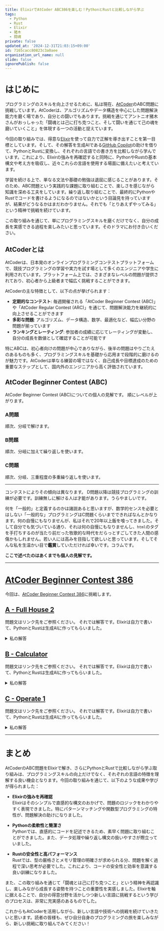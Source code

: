 ```yaml
---
title: ElixirでAtCoder ABC386を楽しむ！PythonとRustと比較しながら学ぶ
tags:
  - Python
  - Rust
  - Elixir
  - 猪木
  - 闘魂
private: false
updated_at: '2024-12-31T21:03:15+09:00'
id: 7165cacc80823c3a0aee
organization_url_name: null
slide: false
ignorePublish: false
---
```

# はじめに

プログラミングのスキルを向上させるために、私は現在、[AtCoder](https://atcoder.jp/)のABC問題に挑戦しています。AtCoderは、アルゴリズムやデータ構造を中心にした問題解決能力を磨く場であり、自分との闘いでもあります。挑戦を通じてアントニオ猪木さんがおっしゃった「闘魂とは己に打ち克つこと、そして闘いを通じて己の魂を磨いていくこと」を体現する一つの活動と捉えています。

今回の取り組みでは、得意な[Elixir](https://elixir-lang.org/)を使って自力で正解を導き出すことを第一目標としています。そして、その解答を生成AIである[GitHub Copilot](https://github.com/features/copilot)の助けを借りて、PythonとRustに変換し、それぞれの言語での書き方を比較しながら学んでいます。これにより、Elixirの強みを再確認すると同時に、PythonやRustの基本構文や考え方を吸収し、近々これらの言語を使用する場面に備えたいと考えています。

学習を続ける上で、単なる文法や基礎の勉強は退屈に感じることがあります。そのため、ABC問題という実践的な課題に取り組むことで、楽しさを感じながら知識を深める工夫をしています。繰り返し取り組むことで、最終的にPythonやRustでコードを書けるようになるのではないかという目論見を持っていますが、結果がどうなるかはまだわかりません。それでも「とりあえずやってみる」という精神で挑戦を続けています。

この取り組みを通じて、単にプログラミングスキルを磨くだけでなく、自分の成長を実感できる過程を楽しみたいと思っています。そのドラマにお付き合いください。

## AtCoderとは

AtCoderは、日本発のオンラインプログラミングコンテストプラットフォームで、競技プログラミングの学習や実力を試す場として多くのエンジニアや学生に利用されています。プラットフォーム上では、さまざまなレベルの問題が提供されており、初心者から上級者まで幅広く挑戦することができます。

AtCoderの主な特徴として、以下の点が挙げられます：
- **定期的なコンテスト**: 毎週開催される「AtCoder Beginner Contest (ABC)」や「AtCoder Regular Contest (ARC)」を通じて、問題解決能力を継続的に向上させることができます
- **多彩な問題**: アルゴリズム、データ構造、数学、最適化など、幅広い分野の問題が揃っています
- **ランキングとレーティング**: 参加者の成績に応じてレーティングが変動し、自分の成長を数値として確認することが可能です

特にABCは、初心者向けの問題が中心でありながら、後半の問題はやりごたえのあるものも多く、プログラミングスキルを基礎から応用まで段階的に磨けるのが魅力です。AtCoderは単なる練習の場ではなく、自己成長や目標達成のための重要なステップとして、国内外のエンジニアから高く評価されています。

## AtCoder Beginner Contest (ABC)

AtCoder Beginner Contest (ABC)についての個人の見解です。
順にレベルが上がります。

### A問題

順次、分岐で解けます。

### B問題

順次、分岐に加えて繰り返しを使います。

### C問題

順次、分岐、三重程度の多重繰り返しを使います。

---

コンテストによりその傾向は異なります。
D問題以降は競技プログラミングの訓練が必要です。訓練無しに解ける人は才能があります。うらやましいです。

何を「一般的」と定義するのかは諸説あると思いますが、数学的センスを必要とはしない「一般的な」プログラミングはC問題くらいまでできればなんとかなります。何の自慢にもなりませんが、私はそれで20年以上飯を喰ってきました。そして自分でも気づいている通り、それは何の自慢にもなりませんし、`html`のタグを手打ちするのが当たり前だった牧歌的な時代をだらっとすごしてきた人間の感傷かもしれません。若い人には高みを目指して欲しいと思っています。そしてそんな私を生温かい目で**鑑賞**していただければ幸いです。コラムです。



**ここで述べたのはあくまでも個人の見解です。**

---

# [AtCoder Beginner Contest 386](https://atcoder.jp/contests/abc386)

今回は、[AtCoder Beginner Contest 386](https://atcoder.jp/contests/abc386)に挑戦します。

## [A - Full House 2](https://atcoder.jp/contests/abc386/tasks/abc386_a)

問題文はリンク先をご参照ください。
それでは解答です。Elixirは自力で書いて、PythonとRustは生成AIに作ってもらいました。

<details><summary>私の解答</summary>

### Elixir

```elixir:abc386_a.exs
defmodule Main do
  def main do
    input()
    |> solve()
    |> IO.puts()
  end

  defp solve(list) do
    list
    |> Enum.frequencies()
    |> Map.values()
    |> Enum.sort()
    |> do_solve()
  end

  defp do_solve([2, 2]), do: "Yes"
  defp do_solve([1, 3]), do: "Yes"
  defp do_solve(_list), do: "No"

  defp input do
    IO.read(:line)
    |> String.trim()
    |> String.split(" ")
    |> Enum.map(&String.to_integer/1)
  end
end
```

### Python

```python:abc386_a.py
from collections import Counter

def solve(numbers):
    counts = sorted(Counter(numbers).values())
    return "Yes" if counts in ([2, 2], [1, 3]) else "No"

def main():
    numbers = list(map(int, input().split()))
    print(solve(numbers))

main()
```

### Rust

```rust:hello_world/src/bin/abc386_a.rs
use proconio::input;
use std::collections::HashMap;

fn solve(numbers: Vec<i32>) -> &'static str {
    let mut freq = HashMap::new();
    for &n in numbers.iter() {
        *freq.entry(n).or_insert(0) += 1;
    }

    let mut counts: Vec<i32> = freq.values().cloned().collect();
    counts.sort_unstable();

    match counts.as_slice() {
        [2, 2] | [1, 3] => "Yes",
        _ => "No",
    }
}

fn main() {
    input! {
        numbers: [i32; 4],
    }
    println!("{}", solve(numbers));
}
```

</details>


## [B - Calculator](https://atcoder.jp/contests/abc386/tasks/abc386_b)

問題文はリンク先をご参照ください。
それでは解答です。Elixirは自力で書いて、PythonとRustは生成AIに作ってもらいました。

<details><summary>私の解答</summary>

### Elixir

```elixir:abc386_b.exs
defmodule Main do
  def main do
    input()
    |> solve()
    |> IO.puts()
  end

  defp solve(charlist) do
    charlist
    |> Enum.reduce({0, false}, fn c, {cnt, pending} ->
      case {c, pending} do
        {?0, false} -> {cnt, true}
        {?0, true} -> {cnt + 1, false}
        {_, false} -> {cnt + 1, false}
        {_, true} -> {cnt + 2, false}
      end
    end)
    |> then(fn
      {cnt, true} -> cnt + 1
      {cnt, false} -> cnt
    end)
  end

  defp input do
    IO.read(:line) |> String.trim() |> String.to_charlist()
  end
end
```

### Python

```python:abc386_b.py
def solve(s: str) -> int:
    cnt = 0
    pending = False
    
    for c in s:
        if c == '0':
            if not pending:
                pending = True
            else:
                cnt += 1
                pending = False
        else:
            if not pending:
                cnt += 1
            else:
                cnt += 2
                pending = False
    
    return cnt + (1 if pending else 0)

def main():
    s = input().strip()
    print(solve(s))


main()
```

### Rust

```rust:hello_world/src/bin/abc386_b.rs
use proconio::input;

fn solve(s: &str) -> i32 {
    let (count, pending) = s.chars().fold((0, false), |(cnt, pending), c| {
        match (c, pending) {
            ('0', false) => (cnt, true),
            ('0', true) => (cnt + 1, false),
            (_, false) => (cnt + 1, false),
            (_, true) => (cnt + 2, false),
        }
    });
    
    count + if pending { 1 } else { 0 }
}

fn main() {
    input! {
        s: String,
    }
    println!("{}", solve(&s));
}
```


</details>



## [C - Operate 1](https://atcoder.jp/contests/abc386/tasks/abc386_c)

問題文はリンク先をご参照ください。
それでは解答です。Elixirは自力で書いて、PythonとRustは生成AIに作ってもらいました。

<details><summary>私の解答</summary>

### Elixir

```elixir:abc386_c.exs
defmodule Main do
  def main do
    {s_map, t_map} = input()

    solve(s_map, Enum.count(s_map), t_map, Enum.count(t_map))
    |> IO.puts()
  end

  defp solve(s_map, s_len, t_map, t_len) when s_len == t_len do
    s_map
    |> Enum.reduce_while(0, fn {index, element}, acc ->
      cond do
        acc >= 2 -> {:halt, acc}
        Map.get(t_map, index) == element -> {:cont, acc}
        true -> {:cont, acc + 1}
      end
    end)
    |> Kernel.<(2)
    |> if(do: "Yes", else: "No")
  end

  defp solve(s_map, s_len, t_map, t_len) when s_len + 1 == t_len do
    do_solve(t_map, s_map)
  end

  defp solve(s_map, s_len, t_map, t_len) when s_len == t_len + 1 do
    do_solve(s_map, t_map)
  end

  defp solve(_s_map, _s_len, _t_map, _t_len), do: "No"

  defp do_solve(long_map, short_map) do
    long_map
    |> Enum.sort_by(fn {index, _} -> index end)
    |> Enum.reduce_while(0, fn {index, element}, acc ->
      target_index = if acc == 0, do: index, else: index - 1
      cond do
        acc >= 2 -> {:halt, acc}
        Map.get(short_map, target_index) == element -> {:cont, acc}
        Map.get(short_map, target_index) != element -> {:cont, acc + 1}
      end
    end)
    |> Kernel.<(2)
    |> if(do: "Yes", else: "No")
  end

  defp input do
    1 = IO.read(:line) |> String.trim() |> String.to_integer()
    s_map = IO.read(:line) |> String.trim() |> String.to_charlist() |> to_map()
    t_map = IO.read(:line) |> String.trim() |> String.to_charlist() |> to_map()

    {s_map, t_map}
  end

  defp to_map(list) do
    list
    |> Enum.with_index(fn element, index -> {index, element} end)
    |> Map.new()
  end
end
```

### Python

```python:abc386_c.py
def solve(s: str, t: str) -> str:
    # Check length differences
    if abs(len(s) - len(t)) > 1:
        return "No"
    
    # Equal length case
    if len(s) == len(t):
        diff_count = sum(1 for i in range(len(s)) if s[i] != t[i])
        return "Yes" if diff_count < 2 else "No"
    
    # One character difference case
    long_str, short_str = (s, t) if len(s) > len(t) else (t, s)
    diff_count = 0
    j = 0
    
    for i in range(len(long_str)):
        if j < len(short_str):
            if long_str[i] != short_str[j]:
                diff_count += 1
                if diff_count >= 2:
                    return "No"
                if len(long_str) > len(short_str):
                    continue
            j += 1
        else:
            diff_count += 1
            
    return "Yes" if diff_count < 2 else "No"

def main():
    _ = int(input())  # N is not used
    s = input().strip()
    t = input().strip()
    print(solve(s, t))

main()
```



### Rust

```rust:hello_world/src/bin/abc386_c.rs
use proconio::input;

fn solve(s: &str, t: &str) -> &'static str {
    match (s.len(), t.len()) {
        (s_len, t_len) if s_len == t_len => {
            let diff_count = s.chars().zip(t.chars())
                .filter(|(s_char, t_char)| s_char != t_char)
                .count();
            if diff_count < 2 { "Yes" } else { "No" }
        },
        (s_len, t_len) if s_len.abs_diff(t_len) == 1 => {
            let (long, short) = if s_len > t_len { 
                (s.chars().collect::<Vec<_>>(), t.chars().collect::<Vec<_>>())
            } else { 
                (t.chars().collect::<Vec<_>>(), s.chars().collect::<Vec<_>>())
            };
            
            let mut diff_count = 0;
            let mut short_idx = 0;
            
            for &long_char in long.iter() {
                if short_idx >= short.len() {
                    diff_count += 1;
                    break;
                }
                
                if long_char != short[short_idx] {
                    diff_count += 1;
                    if diff_count >= 2 {
                        return "No";
                    }
                    continue;
                }
                short_idx += 1;
            }
            "Yes"
        },
        _ => "No"
    }
}

fn main() {
    input! {
        _: usize,
        s: String,
        t: String,
    }
    println!("{}", solve(&s, &t));
}
```

</details>


---

# まとめ

AtCoderのABC問題をElixirで解き、さらにPythonとRustで比較しながら学ぶ取り組みは、プログラミングスキルの向上だけでなく、それぞれの言語の特徴を理解する良い機会となります。今回の取り組みを通じて、以下のような成果や学びが得られました：

- **Elixirの強みを再確認**  
  Elixirはそのシンプルで直感的な構文のおかげで、問題のロジックをわかりやすく表現できました。特にパターンマッチングや関数型プログラミングの特性が、問題解決の助けになりました。

- **Pythonの柔軟性と簡潔さ**  
  Pythonでは、直感的にコードを記述できるため、素早く問題に取り組むことができました。また、データ処理や繰り返し構文の扱いやすさが際立っていました。

- **Rustの安全性と高パフォーマンス**  
  Rustでは、型の厳格さとメモリ管理の明確さが求められる分、問題を解く過程で深い思考が必要でした。これにより、コードの安全性と効率を意識する良い訓練になりました。

また、この取り組みを通じて「闘魂とは己に打ち克つこと」という精神を再認識し、楽しみながら成長する姿勢を持つことの重要性を実感しました。Elixirを軸に据えることで、自分の得意分野を活かしつつ新しい言語に挑戦するという学びのプロセスは、非常に充実感のあるものでした。

これからもAtCoderを活用しながら、新しい言語や技術への挑戦を続けていきたいと思います。読者の皆様も、ぜひ自分自身のプログラミングの旅を楽しみながら、新しい挑戦に取り組んでみてください！

